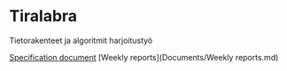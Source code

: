 # Tiralabra
 Tietorakenteet ja algoritmit harjoitustyö


[Specification document](Documents/Specification.md)
[Weekly reports](Documents/Weekly reports.md)
